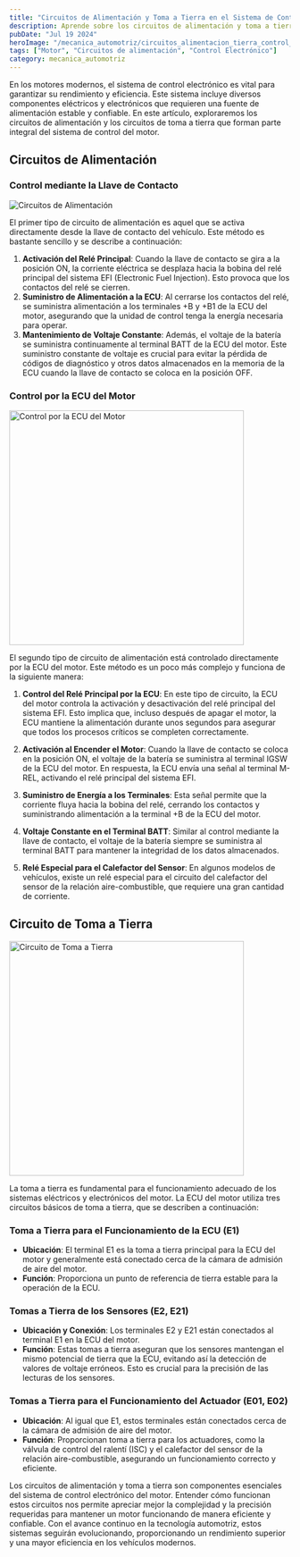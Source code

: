```yaml
---
title: "Circuitos de Alimentación y Toma a Tierra en el Sistema de Control Electrónico del Motor"
description: Aprende sobre los circuitos de alimentación y toma a tierra que forman parte del sistema de control electrónico del motor. Componentes esenciales aseguran un suministro de energía estable y un funcionamiento eficiente de los sensores y actuadores en los vehículos.
pubDate: "Jul 19 2024"
heroImage: "/mecanica_automotriz/circuitos_alimentacion_tierra_control_electronico_motor.png"
tags: ["Motor", "Circuitos de alimentación", "Control Electrónico"]
category: mecanica_automotriz
---
```


En los motores modernos, el sistema de control electrónico es vital para garantizar su rendimiento y eficiencia. Este sistema incluye diversos componentes eléctricos y electrónicos que requieren una fuente de alimentación estable y confiable. En este artículo, exploraremos los circuitos de alimentación y los circuitos de toma a tierra que forman parte integral del sistema de control del motor.

## Circuitos de Alimentación

### Control mediante la Llave de Contacto

![ Circuitos de Alimentación](/mecanica_automotriz/circuitos_alimentacion_tierra_control_electronico_motor.png)

El primer tipo de circuito de alimentación es aquel que se activa directamente desde la llave de contacto del vehículo. Este método es bastante sencillo y se describe a continuación:

1. **Activación del Relé Principal**: Cuando la llave de contacto se gira a la posición ON, la corriente eléctrica se desplaza hacia la bobina del relé principal del sistema EFI (Electronic Fuel Injection). Esto provoca que los contactos del relé se cierren.
2. **Suministro de Alimentación a la ECU**: Al cerrarse los contactos del relé, se suministra alimentación a los terminales +B y +B1 de la ECU del motor, asegurando que la unidad de control tenga la energía necesaria para operar.
3. **Mantenimiento de Voltaje Constante**: Además, el voltaje de la batería se suministra continuamente al terminal BATT de la ECU del motor. Este suministro constante de voltaje es crucial para evitar la pérdida de códigos de diagnóstico y otros datos almacenados en la memoria de la ECU cuando la llave de contacto se coloca en la posición OFF.

### Control por la ECU del Motor

<img src="/mecanica_automotriz/circuitos_alimentacion_tierra_control_electronico_motor2.png" alt="Control por la ECU del Motor" width="420"/>

El segundo tipo de circuito de alimentación está controlado directamente por la ECU del motor. Este método es un poco más complejo y funciona de la siguiente manera:

1. **Control del Relé Principal por la ECU**: En este tipo de circuito, la ECU del motor controla la activación y desactivación del relé principal del sistema EFI. Esto implica que, incluso después de apagar el motor, la ECU mantiene la alimentación durante unos segundos para asegurar que todos los procesos críticos se completen correctamente.

2. **Activación al Encender el Motor**: Cuando la llave de contacto se coloca en la posición ON, el voltaje de la batería se suministra al terminal IGSW de la ECU del motor. En respuesta, la ECU envía una señal al terminal M-REL, activando el relé principal del sistema EFI.
3. **Suministro de Energía a los Terminales**: Esta señal permite que la corriente fluya hacia la bobina del relé, cerrando los contactos y suministrando alimentación a la terminal +B de la ECU del motor.
4. **Voltaje Constante en el Terminal BATT**: Similar al control mediante la llave de contacto, el voltaje de la batería siempre se suministra al terminal BATT para mantener la integridad de los datos almacenados.
5. **Relé Especial para el Calefactor del Sensor**: En algunos modelos de vehículos, existe un relé especial para el circuito del calefactor del sensor de la relación aire-combustible, que requiere una gran cantidad de corriente.

## Circuito de Toma a Tierra

<img src="/mecanica_automotriz/circuitos_alimentacion_tierra_control_electronico_motor3.png" alt="Circuito de Toma a Tierra" width="420"/>

La toma a tierra es fundamental para el funcionamiento adecuado de los sistemas eléctricos y electrónicos del motor. La ECU del motor utiliza tres circuitos básicos de toma a tierra, que se describen a continuación:

### Toma a Tierra para el Funcionamiento de la ECU (E1)

- **Ubicación**: El terminal E1 es la toma a tierra principal para la ECU del motor y generalmente está conectado cerca de la cámara de admisión de aire del motor.
- **Función**: Proporciona un punto de referencia de tierra estable para la operación de la ECU.

### Tomas a Tierra de los Sensores (E2, E21)

- **Ubicación y Conexión**: Los terminales E2 y E21 están conectados al terminal E1 en la ECU del motor.
- **Función**: Estas tomas a tierra aseguran que los sensores mantengan el mismo potencial de tierra que la ECU, evitando así la detección de valores de voltaje erróneos. Esto es crucial para la precisión de las lecturas de los sensores.

### Tomas a Tierra para el Funcionamiento del Actuador (E01, E02)

- **Ubicación**: Al igual que E1, estos terminales están conectados cerca de la cámara de admisión de aire del motor.
- **Función**: Proporcionan toma a tierra para los actuadores, como la válvula de control del ralentí (ISC) y el calefactor del sensor de la relación aire-combustible, asegurando un funcionamiento correcto y eficiente.

Los circuitos de alimentación y toma a tierra son componentes esenciales del sistema de control electrónico del motor. Entender cómo funcionan estos circuitos nos permite apreciar mejor la complejidad y la precisión requeridas para mantener un motor funcionando de manera eficiente y confiable. Con el avance continuo en la tecnología automotriz, estos sistemas seguirán evolucionando, proporcionando un rendimiento superior y una mayor eficiencia en los vehículos modernos.

